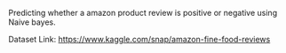 Predicting whether a amazon product review is positive or negative using Naive bayes.

Dataset Link: https://www.kaggle.com/snap/amazon-fine-food-reviews
